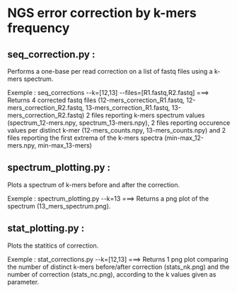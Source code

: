 # NGS error correction by k-mers frequency
## seq_correction.py :
Performs a one-base per read correction on a list of fastq files using a k-mers spectrum.

Exemple : seq_corrections --k=[12,13] --files=[R1.fastq,R2.fastq] ===> Returns 4 corrected fastq files (12-mers_correction_R1.fastq, 12-mers_correction_R2.fastq, 13-mers_correction_R1.fastq, 13-mers_correction_R2.fastq) 2 files reporting k-mers spectrum values (spectrum_12-mers.npy, spectrum_13-mers.npy), 2 files reporting occurence values per distinct k-mer (12-mers_counts.npy, 13-mers_counts.npy) and 2 files reporting the first extrema of the k-mers spectra (min-max_12-mers.npy, min-max_13-mers)

## spectrum_plotting.py :
Plots a spectrum of k-mers before and after the correction.

Exemple : spectrum_plotting.py --k=13 ===> Returns a png plot of the spectrum (13_mers_spectrum.png).

## stat_plotting.py :
Plots the statitics of correction.

Exemple : stat_corrections.py --k=[12,13] ===> Returns 1 png plot comparing the number of distinct k-mers before/after correction (stats_nk.png) and the number of correction (stats_nc.png), according to the k values given as parameter.
